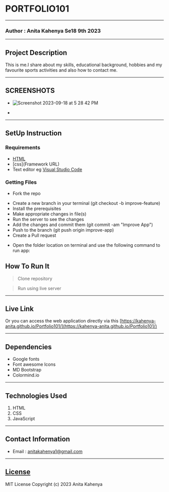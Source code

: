 #  PORTFOLIO101
*****
### Author : Anita Kahenya Se18 9th 2023
****
## Project Description
This is me.I share about my skills, educational background, hobbies and my favourite sports activities and also how to contact me.
******

## SCREENSHOTS
- ![Screenshot 2023-09-18 at 5 28 42 PM](https://github.com/kahenya-anita/Portfolio101/assets/62019551/93aa6934-3d3b-4a8a-ab2a-644cb4b0a26a)

- 



********
## SetUp Instruction
### Requirements
* [HTML](html.com)
* [css](Framework URL)
* Text editor eg [Visual Studio Code](https://code.visualstudio.com/download)


### Getting Files
* Fork the repo
- Create a new branch in your terminal (git checkout -b improve-feature)
- Install the prerequisites
- Make appropriate changes in file(s)
- Run the server to see the changes
- Add the changes and commit them (git commit -am "Improve App")
- Push to the branch (git push origin improve-app)
- Create a Pull request
* Open the folder location on terminal and use the following command to run app:

## How To Run It
>  Clone repository

> Run using live server
*****
## Live Link
Or you can access the web application directly via this [https://kahenya-anita.github.io/Portfolio101/](https://kahenya-anita.github.io/Portfolio101/)
*****
## Dependencies
- Google fonts
- Font awesome Icons
- MD Bootstrap
- Colormind.io
*****
## Technologies Used
1. HTML
2. CSS
3. JavaScript
*****
## Contact Information
* Email : anitakahenya1@gmail.com
*****
## [License](LICENSE)
MIT License
Copyright (c) 2023 Anita Kahenya